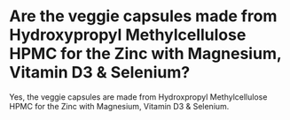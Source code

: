 # Are the veggie capsules made from Hydroxypropyl Methylcellulose HPMC for the Zinc with Magnesium, Vitamin D3 & Selenium?

Yes, the veggie capsules are made from Hydroxpropyl Methylcellulose HPMC for the Zinc with Magnesium, Vitamin D3 & Selenium.